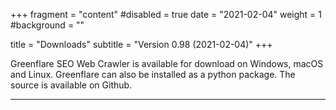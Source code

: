 +++
fragment = "content"
#disabled = true
date = "2021-02-04"
weight = 1
#background = ""

title = "Downloads"
subtitle = "Version 0.98 (2021-02-04)"
+++

Greenflare SEO Web Crawler is available for download on Windows, macOS and Linux. Greenflare can also be installed as a python package. The source is available on Github.

---